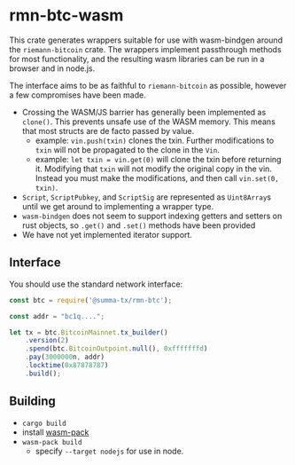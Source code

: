 # rmn-btc-wasm

This crate generates wrappers suitable for use with wasm-bindgen around the
`riemann-bitcoin` crate. The wrappers implement passthrough methods for most
functionality, and the resulting wasm libraries can be run in a browser and in
node.js.

The interface aims to be as faithful to `riemann-bitcoin` as possible, however
a few compromises have been made.

- Crossing the WASM/JS barrier has generally been implemented as `clone()`.
  This prevents unsafe use of the WASM memory. This means that most structs are
  de facto passed by value.
  - example: `vin.push(txin)` clones the txin. Further modifications to `txin`
    will not be propagated to the clone in the `Vin`.
  - example: `let txin = vin.get(0)` will clone the txin before returning it.
    Modifying that `txin`  will not modify the original copy in the vin.
    Instead you must make the modifications, and then call `vin.set(0, txin)`.
- `Script`, `ScriptPubkey`, and `ScriptSig` are represented as `Uint8Array`s
  until we get around to implementing a wrapper type.
- `wasm-bindgen` does not seem to support indexing getters and setters on rust
  objects, so `.get()` and `.set()` methods have been provided
- We have not yet implemented iterator support.


## Interface

You should use the standard network interface:

```js
const btc = require('@summa-tx/rmn-btc');

const addr = "bc1q....";

let tx = btc.BitcoinMainnet.tx_builder()
    .version(2)
    .spend(btc.BitcoinOutpoint.null(), 0xfffffffd)
    .pay(3000000n, addr)
    .locktime(0x87878787)
    .build();
```

## Building
- `cargo build`
- install [wasm-pack](https://rustwasm.github.io/wasm-pack/installer/)
- `wasm-pack build`
  - specify `--target nodejs` for use in node.
